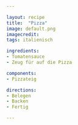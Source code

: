 ```yaml
---

layout: recipe
title:  "Pizza"
image: default.png
imagecredit: 
tags: italienisch

ingredients:
- Tomatensauce
- Zeug für auf die Pizza

components:
- Pizzateig

directions:
- Belegen
- Backen
- Fertig

---
```


